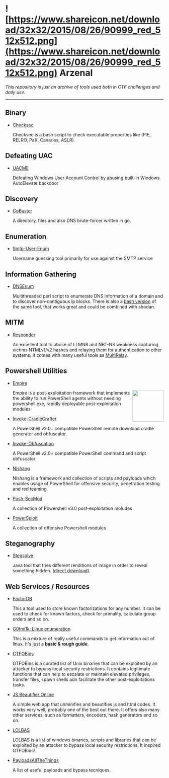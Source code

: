 # ![https://www.shareicon.net/download/32x32/2015/08/26/90999_red_512x512.png](https://www.shareicon.net/download/32x32/2015/08/26/90999_red_512x512.png) Arzenal 

*This repository is just an archive of tools used both in CTF challenges and daily use.*

--------------

Binary
---------------------
* [Checksec](https://raw.githubusercontent.com/RobinDavid/checksec/master/checksec.sh)

    Checksec is a bash script to check executable properties like (PIE, RELRO, PaX, Canaries, ASLR).

Defeating UAC
---------------------
* [UACME](https://github.com/hfiref0x/UACME)

    Defeating Windows User Account Control by abusing built-in Windows AutoElevate backdoor

Discovery
---------------------
* [GoBuster](https://github.com/OJ/gobuster)

    A directory, files and also DNS brute-forcer written in go. 

Enumeration
----------------------
* [Smtp-User-Enum](http://pentestmonkey.net/tools/user-enumeration/smtp-user-enum)

    Username guessing tool primarily for use against the SMTP service

Information Gathering
---------------------
* [DNSEnum](https://github.com/fwaeytens/dnsenum)

    Multithreaded perl script to enumerate DNS information of a domain and to discover non-contiguous ip blocks.
    There is also a [bash version](https://github.com/theMiddleBlue/DNSenum) of the same tool, that works great and could be    combined with shodan.    

MITM
---------------------
* [Responder](https://github.com/lgandx/Responder)

    An excellent tool to abuse of LLMNR and NBT-NS weakness capturing victims NTMLv1/v2 hashes and relaying them for authentication to other systems. It comes with many useful tools as [MultiRelay](https://github.com/lgandx/Responder/blob/master/tools/MultiRelay.py).
    
Powershell Utilities
----------------------
* [Empire](https://github.com/EmpireProject/Empire)

     <img align="right" width="100" height="100" src="http://www.powershellempire.com/wp-content/uploads/2015/07/empire_logo_black4.png"> Empire is a post-exploitation framework that implements the ability to run PowerShell agents without needing powershell.exe, rapidly deployable post-exploitation modules

* [Invoke-CradleCrafter](https://github.com/danielbohannon/Invoke-CradleCrafter)

    A PowerShell v2.0+ compatible PowerShell remote download cradle generator and obfuscator.

* [Invoke-Obfuscation](https://github.com/danielbohannon/Invoke-Obfuscation)

    A PowerShell v2.0+ compatible PowerShell command and script obfuscator

* [Nishang](https://github.com/samratashok/nishang)

    Nishang is a framework and collection of scripts and payloads which enables usage of PowerShell for offensive security, penetration testing and red teaming. 

* [Posh-SecMod](https://github.com/darkoperator/Posh-SecMod)

    A collection of Powershell v3.0 post-exploitation moludes

* [PowerSploit](https://github.com/PowerShellMafia/PowerSploit)

    A collection of offensive Powershell modules

Steganography
---------------------
* [Stegsolve](http://www.caesum.com/handbook/stego.htm)
   
    Java tool that tries different renditions of image in order to reveal something hidden. ([direct download](http://www.caesum.com/handbook/Stegsolve.jar)).
    
Web Services / Resources
---------------------

* [FactorDB](http://factordb.com)

    This a tool used to store known factorizations for any number. It can be used to check for known factors, check for primality, calculate group orders and so on.

* [G0tmi1k: Linux enumeration](https://blog.g0tmi1k.com/2011/08/basic-linux-privilege-escalation/)

    This is a mixture of really useful commands to get information out of linux. It's just a **basic & rough guide**.

* [GTFOBins](https://gtfobins.github.io/)

    GTFOBins is a curated list of Unix binaries that can be exploited by an attacker to bypass local security restrictions.
    It contains legitimate functions that can help to escalate or maintain elevated privileges, transfer files, spawn shells adn facilitate the other post-exploitations tasks.

* [JS Beautifier Online](https://www.cleancss.com/javascript-beautify/)

    A simple web app that unminifies and beautifies js and html codes. It works very well, probably one of the best out there.
    It offers also many other services, such as formatters, encoders, hash generators and so on.

* [LOLBAS](https://lolbas-project.github.io/)

    LOLBAS is a list of windows binaries, scripts and libraries that can be exploited by an attacker to bypass local security restrictions. It inspired GTFOBins!
 
* [PayloadsAllTheThings](https://github.com/swisskyrepo/PayloadsAllTheThings/)

    A list of useful payloads and bypass tecniques. 
